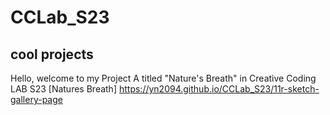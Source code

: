 # CCLab_S23
## cool projects
 
Hello, welcome to my Project A titled "Nature's Breath" in Creative Coding LAB S23
[Natures Breath] https://yn2094.github.io/CCLab_S23/11r-sketch-gallery-page
